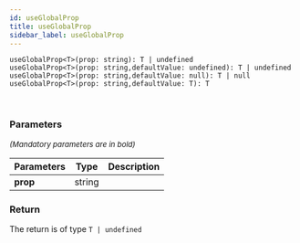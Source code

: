 ```yaml
---
id: useGlobalProp
title: useGlobalProp
sidebar_label: useGlobalProp
---
```


```tsx
useGlobalProp<T>(prop: string): T | undefined
useGlobalProp<T>(prop: string,defaultValue: undefined): T | undefined
useGlobalProp<T>(prop: string,defaultValue: null): T | null
useGlobalProp<T>(prop: string,defaultValue: T): T
```
<br/>



### Parameters

<font size="2"><i>(Mandatory parameters are in bold)</i></font>

| Parameters | Type | Description |
| --------- | ---- | ----------- |
| **prop** | string |  |


### Return



The return is of type <code>T | undefined</code>